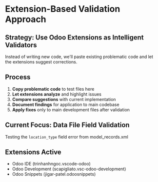 # Extension-Based Validation Approach

## Strategy: Use Odoo Extensions as Intelligent Validators

Instead of writing new code, we'll paste existing problematic code and let the extensions suggest corrections.

## Process

1. **Copy problematic code** to test files here
2. **Let extensions analyze** and highlight issues
3. **Compare suggestions** with current implementation  
4. **Document findings** for application to main codebase
5. **Apply fixes** only to main development files after validation

## Current Focus: Data File Field Validation

Testing the `location_type` field error from model_records.xml

## Extensions Active

- Odoo IDE (trinhanhngoc.vscode-odoo)
- Odoo Development (scapigliato.vsc-odoo-development)  
- Odoo Snippets (jigar-patel.odoosnippets)
